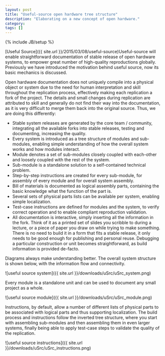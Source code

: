 ```yaml
---
layout: post
title: "Useful-source open hardware tree structure"
description: "Elaborating on a new concept of open hardware."
category: 
tags: []
---
```

{% include JB/setup %}

[Useful Source]({{ site.url }}/2015/03/08/useful-source)Useful-source will enable straightforward documentation of stable release of open hardware systems, to empower great number of high-quality reproductions globally. Previously we have introduced the motivation behind useful source, now its basic mechanics is discussed.

Open hardware documentation does not uniquely compile into a physical object or system due to the need for human interpretation and skill throughout the replication process, effectively making each replication a fork of the project. The details and small changes during replication are attributed to skill and generally do not find their way into the documentation, as it is very difficult to merge them back into the original source. Thus, we are doing this differently:

* Stable system releases are generated by the core team / community, integrating all the available forks into stable releases, testing and documenting, increasing the quality.
* Every system is introduced as a tree structure of modules and sub-modules, enabling simple understanding of how the overall system works and how modules interact.
* Module denotes a set of sub-modules closely coupled with each-other and loosely coupled with the rest of the system.
* Sub-module is a standalone solution to a self-contained technical problem.
* Step-by-step instructions are created for every sub-module, for assembly of every module and for overall system assembly.
* Bill of materials is documented as logical assembly parts, containing the basic knowledge what the function of the part is.
* Several sets of physical parts lists can be available per system, enabling simple localization.
* Test-case instructions are defined for modules and the system, to verify correct operation and to enable compliant reproduction validation.
* All documentation is interactive, simply inserting all the information in the fork. Think of it as a printed set of slides you scribble to during a lecture, or a piece of paper you draw on while trying to make something. There is no need to build it in a form that fits a stable release, it only needs to be good enough for publishing and personal reuse. Debugging a particular construction or unit becomes straightforward, as build information is provided de-facto.
 
 Diagrams always make understanding better. The overall system structure is shown below, with the information flow and connectivity.
 
 ![useful source system]({{ site.url }}/downloads/uSrc/uSrc_system.png)
 
 Every module is a standalone unit and can be used to document any small project as a whole.
 
 ![useful source module]({{ site.url }}/downloads/uSrc/uSrc_module.png)
 
Instructions, by default, allow a number of different lists of physical parts to be associated with logical parts and thus supporting localization. The build process and instructions follow the inverted tree structure, where you start with assembling sub-modules and then assembling them in even larger systems, finally being able to apply test-case steps to validate the quality of the replication.
 
 ![useful source instructions]({{ site.url }}/downloads/uSrc/uSrc_instructions.png)
